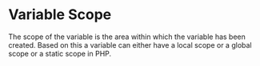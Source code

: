 # Variable Scope
The scope of the variable is the area within which the variable has been created. Based on this a variable can either have a local scope or a global scope or a static scope in PHP.
